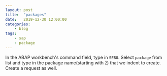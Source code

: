 ```yaml
---
layout: post
title:	"packages"
date:	2019-12-30 12:00:00
categories:
    - blog
tags:
    - sap
    - package
---
```


In the ABAP workbench's command field, type in `SE80`. Select `package` from list and type in the 
package name(starting with `Z`) that we indent to create. Create a request as well.